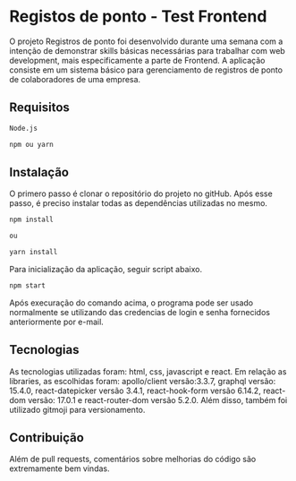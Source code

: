 # Registos de ponto - Test Frontend

O projeto Registros de ponto foi desenvolvido durante uma semana com a intenção de demonstrar skills básicas necessárias para trabalhar com web development, mais especificamente a parte de Frontend. A aplicação consiste em um sistema básico para gerenciamento de registros de ponto de colaboradores de uma empresa.


## Requisitos 

```bash
Node.js

npm ou yarn
```

## Instalação

O primero passo é clonar o repositório do projeto no gitHub. Após esse passo, é preciso instalar todas as dependências utilizadas no mesmo.

```bash
npm install

ou

yarn install
```

Para inicialização da aplicação, seguir script abaixo.

```bash
npm start
```

Após execuração do comando acima, o programa pode ser usado normalmente se utilizando das credencias de login e senha fornecidos anteriormente por e-mail.


## Tecnologias

As tecnologias utilizadas foram: html, css, javascript e react. Em relação as libraries, as escolhidas foram: apollo/client versão:3.3.7, graphql versão: 15.4.0, react-datepicker versão 3.4.1, react-hook-form versão 6.14.2, react-dom versão: 17.0.1 e react-router-dom versão 5.2.0. Além disso, também foi utilizado gitmoji para versionamento.


## Contribuição
Além de pull requests, comentários sobre melhorias do código são extremamente bem vindas.